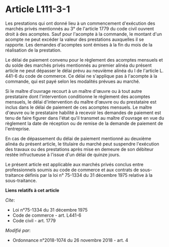 # Article L111-3-1

Les prestations qui ont donné lieu à un commencement d'exécution des marchés privés mentionnés au 3° de l'article 1779 du
code civil ouvrent droit à des acomptes. Sauf pour l'acompte à la commande, le montant d'un acompte ne peut excéder la valeur
des prestations auxquelles il se rapporte. Les demandes d'acomptes sont émises à la fin du mois de la réalisation de la
prestation.

Le délai de paiement convenu pour le règlement des acomptes mensuels et du solde des marchés privés mentionnés au premier
alinéa du présent article ne peut dépasser le délai prévu au neuvième alinéa du I de l'article L. 441-6 du code de commerce.
Ce délai ne s'applique pas à l'acompte à la commande, qui est payé selon les modalités prévues au marché.

Si le maître d'ouvrage recourt à un maître d'œuvre ou à tout autre prestataire dont l'intervention conditionne le règlement
des acomptes mensuels, le délai d'intervention du maître d'œuvre ou du prestataire est inclus dans le délai de paiement de
ces acomptes mensuels. Le maître d'œuvre ou le prestataire habilité à recevoir les demandes de paiement est tenu de faire
figurer dans l'état qu'il transmet au maître d'ouvrage en vue du règlement la date de réception ou de remise de la demande de
paiement de l'entreprise.

En cas de dépassement du délai de paiement mentionné au deuxième alinéa du présent article, le titulaire du marché peut
suspendre l'exécution des travaux ou des prestations après mise en demeure de son débiteur restée infructueuse à l'issue d'un
délai de quinze jours.

Le présent article est applicable aux marchés privés conclus entre professionnels soumis au code de commerce et aux contrats
de sous-traitance définis par la loi n° 75-1334 du 31 décembre 1975 relative à la sous-traitance.

**Liens relatifs à cet article**

_Cite_:

  - Loi n°75-1334 du 31 décembre 1975
  - Code de commerce - art. L441-6
  - Code civil - art. 1779

_Modifié par_:

  - Ordonnance n°2018-1074 du 26 novembre 2018 - art. 4
